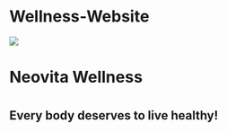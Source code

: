 # Wellness-Website

<img src = "https://images.unsplash.com/photo-1474557157379-8aa74a6ef541?ixlib=rb-1.2.1&ixid=eyJhcHBfaWQiOjEyMDd9&auto=format&fit=crop&w=500&q=60">

<strong>
  
<h1> Neovita Wellness <h1>
  
<h2> Every body deserves to live healthy!<h2>
  
<strong>
